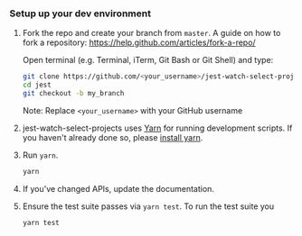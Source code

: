 ### Setup up your dev environment

1. Fork the repo and create your branch from `master`.
   A guide on how to fork a repository: https://help.github.com/articles/fork-a-repo/
   
   Open terminal (e.g. Terminal, iTerm, Git Bash or Git Shell) and type:
   ```sh
   git clone https://github.com/<your_username>/jest-watch-select-projects
   cd jest
   git checkout -b my_branch
   ```
   Note:
   Replace `<your_username>` with your GitHub username

2. jest-watch-select-projects uses [Yarn](https://code.facebook.com/posts/1840075619545360)
   for running development scripts. If you haven't already done so,
   please [install yarn](https://yarnpkg.com/en/docs/install).

3. Run `yarn`.
   
     ```sh
    yarn
    ```

5. If you've changed APIs, update the documentation.

6. Ensure the test suite passes via `yarn test`. To run the test suite you

   ```sh
   yarn test
   ```